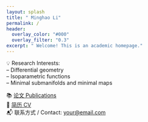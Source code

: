 ```yaml
---
layout: splash
title: " Minghao Li"
permalink: /
header:
  overlay_color: "#000"
  overlay_filter: "0.3"
excerpt: " Welcome! This is an academic homepage."
---
```


💡 Research Interests:  
    – Differential geometry  
    – Isoparametric functions  
    – Minimal submanifolds and minimal maps

📚 [论文 Publications](/publications/)  
📄 [简历 CV](/cv/)  
📬 联系方式 / Contact: your@email.com
